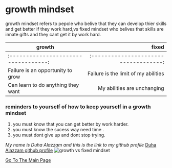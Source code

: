 # growth mindset
growth mindset refers to pepole who belive that they can develop thier skills and get better if they work hard,vs fixed mindset who belives that skills are innate gifts and they cant get it by work hard.

| growth                              | fixed                                |
| ------------------------------------| ------------------------------------:|
| :----------------------------------:| :-----------------------------------:|
| Failure is an opportunity to grow   | Failure is the limit of my abilities |
| Can learn to do anything they want  | My abilities are unchanging          |

### reminders to yourself of how to keep yourself in a growth mindset
1. you must know that you can get better by work harder.
1. you must know the sucess way need time .
1. you must dont give up and dont stop trying.

*My name is Duha Alazzam and this is the link to my github profile*
[Duha Alazzam github profile](https://github.com/duhaalazzam)
![growth vs fixed mindset](https://metrifit.com/wp-content/uploads/2020/08/growthmindsetlandscape.jpg)

[Go To The Main Page](https://duhaalazzam.github.io/reading-notes/)
